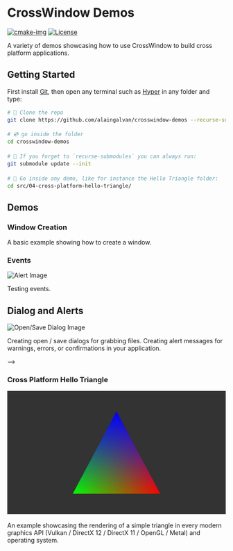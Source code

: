 # CrossWindow Demos

[![cmake-img]][cmake-url]
[![License][license-img]][license-url]

A variety of demos showcasing how to use CrossWindow to build cross platform applications.

## Getting Started

First install [Git](https://git-scm.com/downloads), then open any terminal such as [Hyper](https://hyper.is/) in any folder and type:

```bash
# 🐑 Clone the repo
git clone https://github.com/alaingalvan/crosswindow-demos --recurse-submodules

# 💿 go inside the folder
cd crosswindow-demos

# 👯 If you forget to `recurse-submodules` you can always run:
git submodule update --init

# 🔼 Go inside any demo, like for instance the Hello Triangle folder:
cd src/04-cross-platform-hello-triangle/

```

## Demos

### Window Creation

<!--![Window Creation Cover Image](src/01-window-creation/assets/cover.jpg)-->

A basic example showing how to create a window.

### Events

![Alert Image](src/03-events/assets/cover.jpg)

Testing events.

## Dialog and Alerts

![Open/Save Dialog Image](src/03-open-save-dialog/assets/cover.jpg)

Creating open / save dialogs for grabbing files. Creating alert messages for warnings, errors, or confirmations in your application.

-->

### Cross Platform Hello Triangle

![Hello Triangle Cover Image](src/04-cross-platform-hello-triangle/assets/cover.jpg)

An example showcasing the rendering of a simple triangle in every modern graphics API (Vulkan / DirectX 12 / DirectX 11 / OpenGL / Metal) and operating system.

[cmake-img]: https://img.shields.io/badge/cmake-3.6-1f9948.svg?style=flat-square
[cmake-url]: https://cmake.org/
[license-img]: https://img.shields.io/:license-mit-blue.svg?style=flat-square
[license-url]: https://opensource.org/licenses/MIT